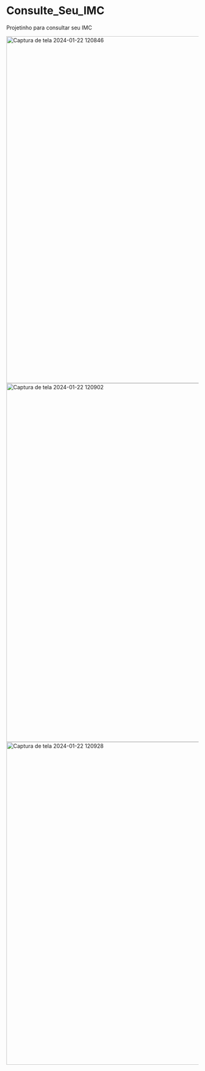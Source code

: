 # Consulte_Seu_IMC
Projetinho para consultar seu IMC

<img width="907" alt="Captura de tela 2024-01-22 120846" src="https://github.com/mms-11/Consulte_Seu_IMC/assets/140762703/9cd50442-663d-486c-beb8-37d001979168">


<img width="938" alt="Captura de tela 2024-01-22 120902" src="https://github.com/mms-11/Consulte_Seu_IMC/assets/140762703/3deab222-e485-4d2f-86b6-7816440466cd">
<img width="844" alt="Captura de tela 2024-01-22 120928" src="https://github.com/mms-11/Consulte_Seu_IMC/assets/140762703/dc0fb173-cfce-435f-8b9c-5a4b5e1efd9f">
